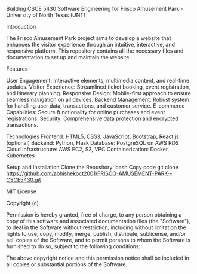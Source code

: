 Building CSCE 5430 Software Engineering for Frisco Amusement Park - University of North Texas (UNT)

Introduction

The Frisco Amusement Park project aims to develop a website that enhances the visitor experience through an intuitive, interactive, and responsive platform. This repository contains all the necessary files and documentation to set up and maintain the website.

Features

User Engagement: Interactive elements, multimedia content, and real-time updates.
Visitor Experience: Streamlined ticket booking, event registration, and itinerary planning.
Responsive Design: Mobile-first approach to ensure seamless navigation on all devices.
Backend Management: Robust system for handling user data, transactions, and customer service.
E-commerce Capabilities: Secure functionality for online purchases and event registrations.
Security: Comprehensive data protection and encrypted transactions.


Technologies
Frontend: HTML5, CSS3, JavaScript, Bootstrap, React.js (optional)
Backend: Python, Flask
Database: PostgreSQL on AWS RDS
Cloud Infrastructure: AWS EC2, S3, VPC
Containerization: Docker, Kubernetes


Setup and Installation
Clone the Repository:
bash
Copy code
git clone https://github.com/abhishekoct2001/FRISCO-AMUSEMENT-PARK--CSCE5430.git

MIT License

Copyright (c) 

Permission is hereby granted, free of charge, to any person obtaining a copy
of this software and associated documentation files (the "Software"), to deal
in the Software without restriction, including without limitation the rights
to use, copy, modify, merge, publish, distribute, sublicense, and/or sell
copies of the Software, and to permit persons to whom the Software is
furnished to do so, subject to the following conditions:

The above copyright notice and this permission notice shall be included in all
copies or substantial portions of the Software.





